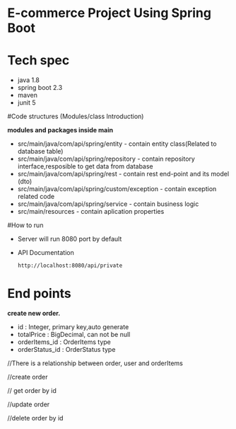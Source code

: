 # E-commerce Project Using Spring Boot</h3>

# Tech spec
* java 1.8
* spring boot 2.3
* maven
* junit 5

#Code structures (Modules/class Introduction)

**modules and packages inside main**

* src/main/java/com/api/spring/entity - contain  entity class(Related to database table)
* src/main/java/com/api/spring/repository - contain repository interface,resposible to get data from database
* src/main/java/com/api/spring/rest - contain rest end-point and its model (dto)
* src/main/java/com/api/spring/custom/exception - contain exception related code
* src/main/java/com/api/spring/service - contain business logic
* src/main/resources - contain aplication properties

#How to run

* Server will run 8080 port by default
* API Documentation

  ```http://localhost:8080/api/private```
    

# End points

**create new order.**
* id : Integer, primary key,auto generate 
* totalPrice : BigDecimal, can not be null
* orderItems_id : OrderItems type
* orderStatus_id : OrderStatus type

//There is a relationship between order, user and orderItems

//create order

// get order by id

//update order

//delete order by id
